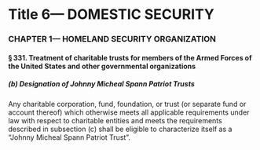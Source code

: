 
# Title 6— DOMESTIC SECURITY
### CHAPTER 1— HOMELAND SECURITY ORGANIZATION
#### § 331. Treatment of charitable trusts for members of the Armed Forces of the United States and other governmental organizations
##### (b) Designation of Johnny Micheal Spann Patriot Trusts

Any charitable corporation, fund, foundation, or trust (or separate fund or account thereof) which otherwise meets all applicable requirements under law with respect to charitable entities and meets the requirements described in subsection (c) shall be eligible to characterize itself as a “Johnny Micheal Spann Patriot Trust”.
